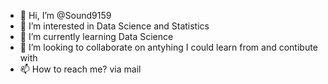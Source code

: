 - 👋 Hi, I’m @Sound9159
- 👀 I’m interested in Data Science and Statistics
- 🌱 I’m currently learning Data Science
- 💞️ I’m looking to collaborate on antyhing I could learn from and contibute with
- 📫 How to reach me? via mail 

<!---
Sound9159/Sound9159 is a ✨ special ✨ repository because its `README.md` (this file) appears on your GitHub profile.
You can click the Preview link to take a look at your changes.
--->
